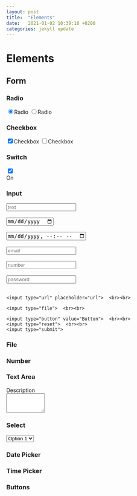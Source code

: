 ```yaml
---
layout: post
title:  "Elements"
date:   2021-01-02 10:39:16 +0200
categories: jekyll update
---
```


<h1>Elements</h1>

<h2>Form</h2>

<h3>Radio</h3>
<div class="dp--radio">
    <label
        ><input
          type="radio"
          name="radio"
          checked="checked"
        />Radio
    </label>
    <label>
        <input
          type="radio"
          name="radio"
        />Radio
    </label>    
</div>

<h3>Checkbox</h3>
<div class="dp--checkbox">
    <label
          ><input
            type="checkbox"
            name="checkbox"
            checked="checked"
          />Checkbox
    </label>
    <label
        ><input
        type="checkbox"            
        name="checkbox"
        />Checkbox
    </label>    
</div>

<h3>Switch</h3>
<div class="dp--switch">    
      <label class="rwmb-switch-label rwmb-switch-label--rounded">
        <input
          type="checkbox"
          checked="checked"
        />
        <div class="rwmb-switch-status">
          <span class="rwmb-switch-slider"></span>
          <span class="rwmb-switch-on">On</span>
          <span class="rwmb-switch-off"></span>
        </div>
      </label>
</div>

<h3>Input</h3>

<div class="dp--input">
    <input type="text" placeholder="text"> <br><br>
    <input type="date"> <br><br>
    <input type="datetime-local">  <br><br>
    <input type="email" placeholder="email">  <br><br>
    <input type="number" placeholder="number">  <br><br>
    <input type="password" placeholder="password">  <br><br>

    <input type="url" placeholder="url">  <br><br>
    
    <input type="file">  <br><br>

    <input type="button" value="Button">  <br><br>
    <input type="reset">  <br><br>
    <input type="submit">
    
</div>    

<h3>File</h3>


<h3>Number</h3>


<h3>Text Area</h3>
<div class="dp--textarea">
    <label>Description</label>  <br>
    <textarea
        cols="10"
        rows="3">
    </textarea>    
</div>

<h3>Select</h3>
<label class="dp--select">
    <select name="something">
        <option value="one">Option 1</option>
        <option value="two">Option 2</option>
        <option value="three">Option 3</option>
    </select>
</label>


<h3>Date Picker</h3>


<h3>Time Picker</h3>


<h3>Buttons</h3>



  
  